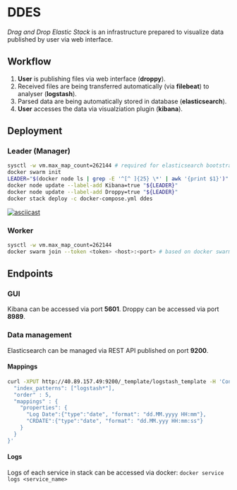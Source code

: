 # DDES
*Drag and Drop Elastic Stack* is an infrastructure prepared to visualize data published by user via web interface.

## Workflow
1. **User** is publishing files via web interface (**droppy**).
2. Received files are being transferred automatically (via **filebeat**) to analyser (**logstash**).
3. Parsed data are being automatically stored in database (**elasticsearch**).
4. **User** accesses the data via visualziation plugin (**kibana**).

## Deployment

### Leader (Manager)
```bash
sysctl -w vm.max_map_count=262144 # required for elasticsearch bootstraping
docker swarm init
LEADER="$(docker node ls | grep -E '^[^ ]{25} \*' | awk '{print $1}')"
docker node update --label-add Kibana=true "${LEADER}"
docker node update --label-add Droppy=true "${LEADER}"
docker stack deploy -c docker-compose.yml ddes
```

[![asciicast](https://asciinema.org/a/DVI2volRjVsZxBAAE3sNMNQix.svg)](https://asciinema.org/a/DVI2volRjVsZxBAAE3sNMNQix)

### Worker
```bash
sysctl -w vm.max_map_count=262144
docker swarm join --token <token> <host>:<port> # based on docker swarm init output
```

## Endpoints

### GUI
Kibana can be accessed via port **5601**.
Droppy can be accessed via port **8989**.

### Data management
Elasticsearch can be managed via REST API published on port **9200**.

#### Mappings
```bash
curl -XPUT http://40.89.157.49:9200/_template/logstash_template -H 'Content-Type: application/json' -d '{
  "index_patterns": ["logstash*"],
  "order" : 5,
  "mappings" : {
    "properties": {
      "Log Date":{"type":"date", "format": "dd.MM.yyyy HH:mm"},
      "CRDATE":{"type":"date", "format": "dd.MM.yyy HH:mm:ss"}
    }                                  
  }
}'
```


#### Logs
Logs of each service in stack can be accessed via docker: `docker service logs <service_name>`




